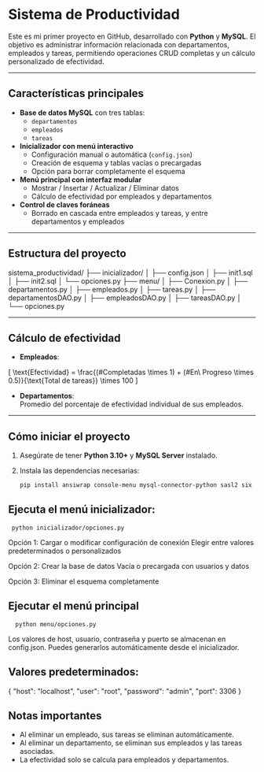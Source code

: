 # Sistema de Productividad

Este es mi primer proyecto en GitHub, desarrollado con **Python** y **MySQL**. El objetivo es administrar información relacionada con departamentos, empleados y tareas, permitiendo operaciones CRUD completas y un cálculo personalizado de efectividad.

---

## Características principales

- **Base de datos MySQL** con tres tablas:
  - `departamentos`
  - `empleados`
  - `tareas`
- **Inicializador con menú interactivo**
  - Configuración manual o automática (`config.json`)
  - Creación de esquema y tablas vacías o precargadas
  - Opción para borrar completamente el esquema
- **Menú principal con interfaz modular**
  - Mostrar / Insertar / Actualizar / Eliminar datos
  - Cálculo de efectividad por empleados y departamentos
- **Control de claves foráneas**
  - Borrado en cascada entre empleados y tareas, y entre departamentos y empleados

---

## Estructura del proyecto

sistema_productividad/ ├── inicializador/ │ ├── config.json │ ├── init1.sql │ ├── init2.sql │ └── opciones.py ├── menu/ │ ├── Conexion.py │ ├── departamentos.py │ ├── empleados.py │ ├── tareas.py │ ├── departamentosDAO.py │ ├── empleadosDAO.py │ ├── tareasDAO.py │ └── opciones.py


---

## Cálculo de efectividad

- **Empleados**:  
  

\[
\text{Efectividad} = \frac{(\#Completadas \times 1) + (\#En\ Progreso \times 0.5)}{\text{Total de tareas}} \times 100
\]



- **Departamentos**:  
  Promedio del porcentaje de efectividad individual de sus empleados.

---

## Cómo iniciar el proyecto

1. Asegúrate de tener **Python 3.10+** y **MySQL Server** instalado.
2. Instala las dependencias necesarias:

   ```bash
   pip install ansiwrap console-menu mysql-connector-python sasl2 six textwrap

## Ejecuta el menú inicializador:
   ```
    python inicializador/opciones.py
   ```

Opción 1: Cargar o modificar configuración de conexión
Elegir entre valores predeterminados o personalizados

Opción 2: Crear la base de datos
Vacía o precargada con usuarios y datos

Opción 3: Eliminar el esquema completamente

## Ejecutar el menú principal
  ```
    python menu/opciones.py
  ```
Los valores de host, usuario, contraseña y puerto se almacenan en config.json. Puedes generarlos automáticamente desde el inicializador.

## Valores predeterminados:
{
  "host": "localhost",
  "user": "root",
  "password": "admin",
  "port": 3306
}

## Notas importantes

- Al eliminar un empleado, sus tareas se eliminan automáticamente.
- Al eliminar un departamento, se eliminan sus empleados y las tareas asociadas.
- La efectividad solo se calcula para empleados y departamentos.
